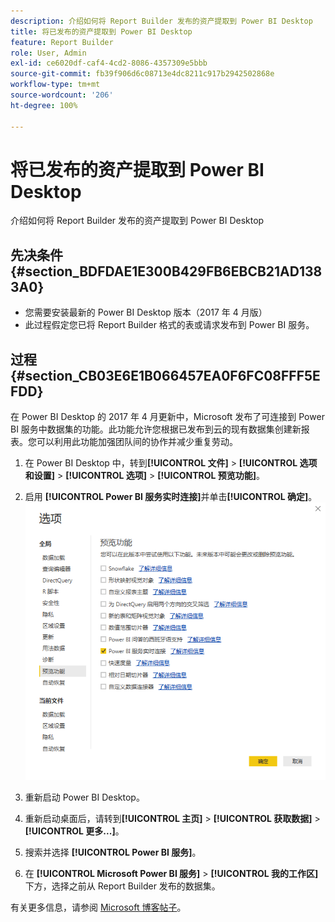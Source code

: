 ```yaml
---
description: 介绍如何将 Report Builder 发布的资产提取到 Power BI Desktop
title: 将已发布的资产提取到 Power BI Desktop
feature: Report Builder
role: User, Admin
exl-id: ce6020df-caf4-4cd2-8086-4357309e5bbb
source-git-commit: fb39f906d6c08713e4dc8211c917b2942502868e
workflow-type: tm+mt
source-wordcount: '206'
ht-degree: 100%

---
```


# 将已发布的资产提取到 Power BI Desktop

介绍如何将 Report Builder 发布的资产提取到 Power BI Desktop

## 先决条件 {#section_BDFDAE1E300B429FB6EBCB21AD1383A0}

* 您需要安装最新的 Power BI Desktop 版本（2017 年 4 月版）
* 此过程假定您已将 Report Builder 格式的表或请求发布到 Power BI 服务。

## 过程 {#section_CB03E6E1B066457EA0F6FC08FFF5EFDD}

在 Power BI Desktop 的 2017 年 4 月更新中，Microsoft 发布了可连接到 Power BI 服务中数据集的功能。此功能允许您根据已发布到云的现有数据集创建新报表。您可以利用此功能加强团队间的协作并减少重复劳动。

1. 在 Power BI Desktop 中，转到&#x200B;**[!UICONTROL 文件]** > **[!UICONTROL 选项和设置]** > **[!UICONTROL 选项]** > **[!UICONTROL 预览功能]**。
1. 启用 **[!UICONTROL Power BI 服务实时连接]**&#x200B;并单击&#x200B;**[!UICONTROL 确定]**。![单击“Power BI 服务实时连接”，然后单击“确定”。](assets/bi-preview-features.png)

1. 重新启动 Power BI Desktop。
1. 重新启动桌面后，请转到&#x200B;**[!UICONTROL 主页]** > **[!UICONTROL 获取数据]** > **[!UICONTROL 更多...]**。
1. 搜索并选择 **[!UICONTROL Power BI 服务]**。
1. 在 **[!UICONTROL Microsoft Power BI 服务]** > **[!UICONTROL 我的工作区]**&#x200B;下方，选择之前从 Report Builder 发布的数据集。

有关更多信息，请参阅 [Microsoft 博客帖子](https://powerbi.microsoft.com/zh-cn/blog/connecting-to-datasets-in-the-power-bi-service-from-desktop/)。
